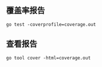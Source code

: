 ## 覆盖率报告

```shell
go test -coverprofile=coverage.out
```

## 查看报告

```shell
go tool cover -html=coverage.out
```